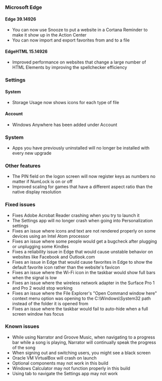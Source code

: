 ### Microsoft Edge
#### Edge 39.14926
- You can now use Snooze to put a website in a Cortana Reminder to make it show up in the Action Center
- You can now import and export favorites from and to a file

#### EdgeHTML 15.14926
- Improved performance on websites that change a large number of HTML Elements by improving the spellchecker efficiency

### Settings
#### System
- Storage Usage now shows icons for each type of file

#### Account
- Windows Anywhere has been added under Account

### System
- Apps you have previously uninstalled will no longer be installed with every new upgrade

### Other features
- The PIN field on the logon screen will now register keys as numbers no matter if NumLock is on or off
- Improved scaling for games that have a different aspect ratio than the native display resolution

### Fixed issues
- Fixes Adobe Acrobat Reader crashing when you try to launch it
- The Settings app will no longer crash when going into Personalization settings
- Fixes an issue where icons and text are not rendered properly on some devices using an Intel Atom processor
- Fixes an issue where some people would get a bugcheck after plugging or unplugging some Kindles
- Fixes a reliability issue in Edge that would cause unstable behavior on websites like Facebook and Outlook.com
- Fixes an issue in Edge that would cause favorites in Edge to show the default favorite icon rather than the website's favicon
- Fixes an issue where the Wi-Fi icon in the taskbar would show full bars when the signal is low
- Fixes an issue where the wireless network adapter in the Surface Pro 1 and Pro 2 would stop working
- Fixes an issue where the File Explorer's "Open Command window here" context menu option was opening to the C:\Windows\System32 path instead of the folder it is opened from
- Fixes an issue where the taskbar would fail to auto-hide when a full screen window has focus

### Known issues
- While using Narrator and Groove Music, when navigating to a progress bar while a song is playing, Narrator will continually speak the progress of the song
- When signing out and switching users, you might see a black screen
- Oracle VM VirtualBox will crash on launch
- Optional components may not work in this build
- Windows Calculator may not function properly in this build
- Using tab to navigate the Settings app may not work